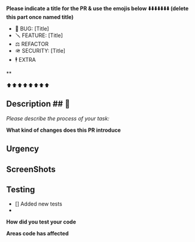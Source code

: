 **Please indicate a title for the PR & use the emojis below ⬇️⬇️⬇️⬇️⬇️⬇️⬇️ (delete this part once named title)**
- 🐛 BUG: [Title]
- 🪛 FEATURE: [Title]
- ⚖️ REFACTOR
- 🪖 SECURITY: [Title]
- 🕴️ EXTRA

**

⬆️⬆️⬆️⬆️⬆️⬆️⬆️⬆️

## Description ## 🥇

_Please describe the process of your task:_

**What kind of changes does this PR introduce**


## Urgency ##


## ScreenShots ## 


## Testing ## 
- [] Added new tests 
- 
**How did you test your code**

**Areas code has affected**
